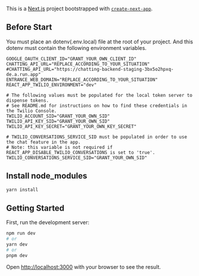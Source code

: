 This is a [Next.js](https://nextjs.org/) project bootstrapped
with [`create-next-app`](https://github.com/vercel/next.js/tree/canary/packages/create-next-app).

## Before Start

You must place an dotenv(.env.local) file at the root of your project.
And this dotenv must contain the following environment variables.

```dotenv
GOOGLE_OAUTH_CLIENT_ID="GRANT_YOUR_OWN_CLIENT_ID"
CHATTING_API_URL="REPLACE_ACCORDING_TO_YOUR_SITUATION"
#CHATTING_API_URL="https://chatting-backend-staging-3bx5o2hpxq-de.a.run.app"
ENTRANCE_WEB_DOMAIN="REPLACE_ACCORDING_TO_YOUR_SITUATION"
REACT_APP_TWILIO_ENVIRONMENT="dev"

# The following values must be populated for the local token server to dispense tokens.
# See README.md for instructions on how to find these credentials in the Twilio Console.
TWILIO_ACCOUNT_SID="GRANT_YOUR_OWN_SID"
TWILIO_API_KEY_SID="GRANT_YOUR_OWN_SID"
TWILIO_API_KEY_SECRET="GRANT_YOUR_OWN_KEY_SECRET"

# TWILIO_CONVERSATIONS_SERVICE_SID must be populated in order to use the chat feature in the app.
# Note: this variable is not required if REACT_APP_DISABLE_TWILIO_CONVERSATIONS is set to 'true'.
TWILIO_CONVERSATIONS_SERVICE_SID="GRANT_YOUR_OWN_SID"
```

## Install node_modules

```bash
yarn install
```

## Getting Started

First, run the development server:

```bash
npm run dev
# or
yarn dev
# or
pnpm dev
```

Open [http://localhost:3000](http://localhost:3000) with your browser to see the result.
